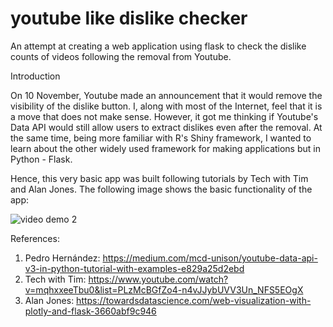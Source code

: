 # youtube like dislike checker
An attempt at creating a web application using flask to check the dislike counts of videos following the removal from Youtube.

Introduction

On 10 November, Youtube made an announcement that it would remove the visibility of the dislike button. I, along with most of the Internet, feel that it is a move that does not make sense. However, it got me thinking if Youtube's Data API would still allow users to extract dislikes even after the removal. At the same time, being more familiar with R's Shiny framework, I wanted to learn about the other widely used framework for making applications but in Python - Flask.

Hence, this very basic app was built following tutorials by Tech with Tim and Alan Jones. The following image shows the basic functionality of the app: 

![video demo 2](https://user-images.githubusercontent.com/88301287/144248822-15ee6435-9b68-4d98-8794-6ae33eed5012.gif)

References:

1. Pedro Hernández: https://medium.com/mcd-unison/youtube-data-api-v3-in-python-tutorial-with-examples-e829a25d2ebd
2. Tech with Tim: https://www.youtube.com/watch?v=mqhxxeeTbu0&list=PLzMcBGfZo4-n4vJJybUVV3Un_NFS5EOgX
3. Alan Jones: https://towardsdatascience.com/web-visualization-with-plotly-and-flask-3660abf9c946
